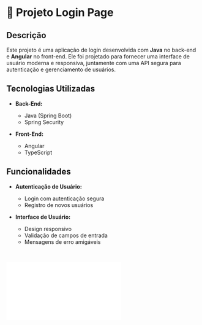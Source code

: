 # 🚀 Projeto Login Page

## Descrição

Este projeto é uma aplicação de login desenvolvida com **Java** no back-end e **Angular** no front-end. Ele foi projetado para fornecer uma interface de usuário moderna e responsiva, juntamente com uma API segura para autenticação e gerenciamento de usuários.

## Tecnologias Utilizadas

- **Back-End:** 
  - Java (Spring Boot)
  - Spring Security

- **Front-End:**
  - Angular
  - TypeScript

## Funcionalidades

- **Autenticação de Usuário:**
  - Login com autenticação segura
  - Registro de novos usuários

- **Interface de Usuário:**
  - Design responsivo
  - Validação de campos de entrada
  - Mensagens de erro amigáveis

<br/>

![Descrição da Imagem](img/LoginPage.pdf)

<br/>

